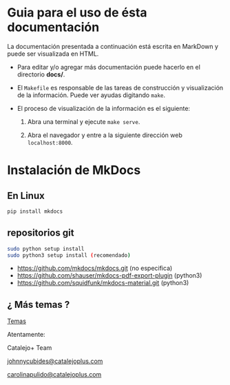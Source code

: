 # Guia para el uso de ésta documentación

La documentación presentada a continuación está escrita en MarkDown y puede
ser visualizada en HTML.

  * Para editar y/o agregar más documentación puede hacerlo en el directorio **docs/**.

  * El `Makefile` es responsable de las tareas de construcción y visualización de la información.
    Puede ver ayudas digitando `make`.

  * El proceso de visualización de la información es el siguiente:

    1.  Abra una terminal y ejecute `make serve`.

    2.  Abra el navegador y entre a la siguiente dirección web `localhost:8000`.

# Instalación de MkDocs

## En Linux

```bash
pip install mkdocs
```
## repositorios git

```bash
sudo python setup install
sudo python3 setup install (recomendado)
```

* https://github.com/mkdocs/mkdocs.git (no especifica)
* https://github.com/shauser/mkdocs-pdf-export-plugin (python3)
* https://github.com/squidfunk/mkdocs-material.git (python3)

## ¿ Más temas ?

[Temas](https://github.com/mkdocs/mkdocs/wiki/MkDocs-Themes)

Atentamente:

Catalejo+ Team

johnnycubides@catalejoplus.com

carolinapulido@catalejoplus.com
